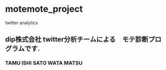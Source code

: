 # motemote_project
twitter analytics

## dip株式会社 twitter分析チームによる　モテ診断プログラムです.
### TAMU ISHI SATO WATA MATSU

